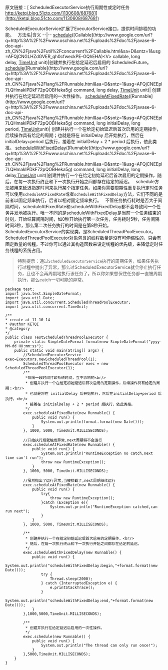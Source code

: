 原文链接：[ ScheduledExecutorService执行周期性或定时任务 http://ketqi.blog.51cto.com/1130608/687681](http://ketqi.blog.51cto.com/1130608/687681)

ScheduledExecutorService扩展了ExecutorService接口，提供时间排程的功能。
 
方法名|含义
--|--
[schedule](http://www.google.com/url?q=http%3A%2F%2Fwww.oschina.net%2Fuploads%2Fdoc%2Fjavase-6-doc-api-zh_CN%2Fjava%2Futil%2Fconcurrent%2FScheduledExecutorService.html%23schedule(java.util.concurrent.Callable%2C%2520long%2C%2520java.util.concurrent.TimeUnit)&sa=D&sntz=1&usg=AFQjCNEVNnGnBdJG3G7L23LvgvoSFsX7bQ)([Callable](http://www.google.com/url?q=http%3A%2F%2Fwww.oschina.net%2Fuploads%2Fdoc%2Fjavase-6-doc-api-zh_CN%2Fjava%2Futil%2Fconcurrent%2FCallable.html&sa=D&sntz=1&usg=AFQjCNGLHZdGVER_qh0cfweckPE-GQhEHA)<V> callable, long delay, [TimeUnit](http://www.google.com/url?q=http%3A%2F%2Fwww.oschina.net%2Fuploads%2Fdoc%2Fjavase-6-doc-api-zh_CN%2Fjava%2Futil%2Fconcurrent%2FTimeUnit.html&sa=D&sntz=1&usg=AFQjCNEfES1diXYadR4EFVIw_os_ITDOxQ) unit)|创建并执行在给定延迟后启用的 ScheduledFuture。
[schedule](http://www.google.com/url?q=http%3A%2F%2Fwww.oschina.net%2Fuploads%2Fdoc%2Fjavase-6-doc-api-zh_CN%2Fjava%2Futil%2Fconcurrent%2FScheduledExecutorService.html%23schedule(java.lang.Runnable%2C%2520long%2C%2520java.util.concurrent.TimeUnit)&sa=D&sntz=1&usg=AFQjCNHjw0lKqBtzV4Y0ca2C1wXUHRhLGA)([Runnable](http://www.google.com/url?q=http%3A%2F%2Fwww.oschina.net%2Fuploads%2Fdoc%2Fjavase-6-doc-api-zh_CN%2Fjava%2Flang%2FRunnable.html&sa=D&sntz=1&usg=AFQjCNEEpl7LQHmakIPDkF72pQOBHeka5g) command, long delay, [TimeUnit](http://www.google.com/url?q=http%3A%2F%2Fwww.oschina.net%2Fuploads%2Fdoc%2Fjavase-6-doc-api-zh_CN%2Fjava%2Futil%2Fconcurrent%2FTimeUnit.html&sa=D&sntz=1&usg=AFQjCNEfES1diXYadR4EFVIw_os_ITDOxQ) unit)| 创建并执行在给定延迟后启用的一次性操作。
[scheduleAtFixedRate](http://www.google.com/url?q=http%3A%2F%2Fwww.oschina.net%2Fuploads%2Fdoc%2Fjavase-6-doc-api-zh_CN%2Fjava%2Futil%2Fconcurrent%2FScheduledExecutorService.html%23scheduleAtFixedRate(java.lang.Runnable%2C%2520long%2C%2520long%2C%2520java.util.concurrent.TimeUnit)&sa=D&sntz=1&usg=AFQjCNE6UA_4r3EAbucW71l4x9uUwwbyvA)([Runnable](http://www.google.com/url?q=http%3A%2F%2Fwww.oschina.net%2Fuploads%2Fdoc%2Fjavase-6-doc-api-zh_CN%2Fjava%2Flang%2FRunnable.html&sa=D&sntz=1&usg=AFQjCNEEpl7LQHmakIPDkF72pQOBHeka5g) command, long initialDelay, long period, [TimeUnit](http://www.google.com/url?q=http%3A%2F%2Fwww.oschina.net%2Fuploads%2Fdoc%2Fjavase-6-doc-api-zh_CN%2Fjava%2Futil%2Fconcurrent%2FTimeUnit.html&sa=D&sntz=1&usg=AFQjCNEfES1diXYadR4EFVIw_os_ITDOxQ)unit)| 创建并执行一个在给定初始延迟后首次启用的定期操作，后续操作具有给定的周期；也就是将在 initialDelay 后开始执行，然后在initialDelay+period 后执行，接着在 initialDelay + 2 * period 后执行，依此类推。
[scheduleWithFixedDelay](http://www.google.com/url?q=http%3A%2F%2Fwww.oschina.net%2Fuploads%2Fdoc%2Fjavase-6-doc-api-zh_CN%2Fjava%2Futil%2Fconcurrent%2FScheduledExecutorService.html%23scheduleWithFixedDelay(java.lang.Runnable%2C%2520long%2C%2520long%2C%2520java.util.concurrent.TimeUnit)&sa=D&sntz=1&usg=AFQjCNGlNFn791ZXM6FSug43i50M3c-l-g)([Runnable](http://www.google.com/url?q=http%3A%2F%2Fwww.oschina.net%2Fuploads%2Fdoc%2Fjavase-6-doc-api-zh_CN%2Fjava%2Flang%2FRunnable.html&sa=D&sntz=1&usg=AFQjCNEEpl7LQHmakIPDkF72pQOBHeka5g) command, long initialDelay, long delay,[TimeUnit](http://www.google.com/url?q=http%3A%2F%2Fwww.oschina.net%2Fuploads%2Fdoc%2Fjavase-6-doc-api-zh_CN%2Fjava%2Futil%2Fconcurrent%2FTimeUnit.html&sa=D&sntz=1&usg=AFQjCNEfES1diXYadR4EFVIw_os_ITDOxQ) unit)|创建并执行一个在给定初始延迟后首次启用的定期操作，随后，在每一次执行终止和下一次执行开始之间都存在给定的延迟。
 
schedule方法被用来延迟指定时间来执行某个指定任务。如果你需要周期性重复执行定时任务可以使用`scheduleAtFixedRate`或者`scheduleWithFixedDelay`方法，它们不同的是前者以固定频率执行，后者以相对固定频率执行。
 
不管任务执行耗时是否大于间隔时间，scheduleAtFixedRate和scheduleWithFixedDelay都不会导致同一个任务并发地被执行。唯一不同的是scheduleWithFixedDelay是当前一个任务结束的时刻，开始结算间隔时间，如0秒开始执行第一次任务，任务耗时5秒，任务间隔时间3秒，那么第二次任务执行的时间是在第8秒开始。
 
ScheduledExecutorService的实现类，是ScheduledThreadPoolExecutor。ScheduledThreadPoolExecutor对象包含的线程数量是没有可伸缩性的，只会有固定数量的线程。不过你可以通过其构造函数来设定线程的优先级，来降低定时任务线程的系统占用。
 
 
>特别提示：通过`ScheduledExecutorService`执行的周期任务，如果任务执行过程中抛出了异常，那么过ScheduledExecutorService就会停止执行任务，且也不会再周期地执行该任务了。所以你如果想保住任务都一直被周期执行，那么catch一切可能的异常。

``` 
package test;
import java.text.SimpleDateFormat;
import java.util.Date;
import java.util.concurrent.ScheduledThreadPoolExecutor;
import java.util.concurrent.TimeUnit;

/**
* create at 11-10-14
* @author KETQI
* @category
*/
public class TestScheduledThreadPoolExecutor {
    private static SimpleDateFormat format=new SimpleDateFormat("yyyy-MM-dd HH:mm:ss");
    public static void main(String[] args) {
        //ScheduledExecutorService exec=Executors.newScheduledThreadPool(1);
        ScheduledThreadPoolExecutor exec = new ScheduledThreadPoolExecutor(1);
        /**
         *每隔一段时间打印系统时间，互不影响的<br/>
         * 创建并执行一个在给定初始延迟后首次启用的定期操作，后续操作具有给定的周期；<br/>
         * 也就是将在 initialDelay 后开始执行，然后在initialDelay+period 后执行，<br/>
         * 接着在 initialDelay + 2 * period 后执行，依此类推。
         */
        exec.scheduleAtFixedRate(new Runnable() {
            public void run() {
                System.out.println(format.format(new Date()));
            }
        }, 1000, 5000, TimeUnit.MILLISECONDS);

        //开始执行后就触发异常,next周期将不会运行
        exec.scheduleAtFixedRate(new Runnable() {
            public void run() {
                System.out.println("RuntimeException no catch,next time can't run");
                throw new RuntimeException();
            }
        }, 1000, 5000, TimeUnit.MILLISECONDS);

        //虽然抛出了运行异常,当被拦截了,next周期继续运行
        exec.scheduleAtFixedRate(new Runnable() {
            public void run() {
                try{
                    throw new RuntimeException();
                }catch (Exception e){
                    System.out.println("RuntimeException catched,can run next");
                }
            }
        }, 1000, 5000, TimeUnit.MILLISECONDS);

        /**
         * 创建并执行一个在给定初始延迟后首次启用的定期操作，<br/>
         * 随后，在每一次执行终止和下一次执行开始之间都存在给定的延迟。
         */
        exec.scheduleWithFixedDelay(new Runnable() {
            public void run() {
                System.out.println("scheduleWithFixedDelay:begin,"+format.format(new Date()));
                try {
                    Thread.sleep(2000);
                } catch (InterruptedException e) {
                    e.printStackTrace();
                }
                System.out.println("scheduleWithFixedDelay:end,"+format.format(new Date()));
            }
        },1000,5000,TimeUnit.MILLISECONDS);

        /**
         * 创建并执行在给定延迟后启用的一次性操作。
         */
        exec.schedule(new Runnable() {
            public void run() {
                System.out.println("The thread can only run once!");
            }
        },5000,TimeUnit.MILLISECONDS);
    }
}
```
